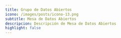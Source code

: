 ```yaml
---
title: Grupo de Datos Abiertos
icono: /images/posts/icono-13.png
subtitle: Mesa de Datos Abiertos
descripcion: Descripción de Mesa de Datos Abiertos
highlight: false
---
```

